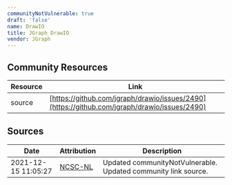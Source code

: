 ```yaml
---
communityNotVulnerable: true
draft: 'false'
name: DrawIO
title: JGraph DrawIO
vendor: JGraph
---
```



## Community Resources
| Resource | Link |
| --- | --- |
| source | [https://github.com/jgraph/drawio/issues/2490](https://github.com/jgraph/drawio/issues/2490) |


## Sources
| Date | Attribution | Description |
| --- | --- | --- |
| 2021-12-15 11:05:27 | [NCSC-NL](https://github.com/NCSC-NL/log4shell/blob/main/software/README.md) | Updated communityNotVulnerable. Updated community link source.  |
